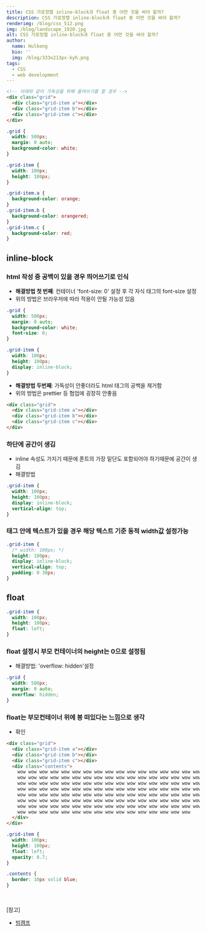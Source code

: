 ```yaml
---
title: CSS 가로정렬 inline-block과 float 중 어떤 것을 써야 할까?
description: CSS 가로정렬 inline-block과 float 중 어떤 것을 써야 할까?
renderimg: /blog/css_512.png
img: /blog/landscape_1920.jpg
alt: CSS 가로정렬 inline-block과 float 중 어떤 것을 써야 할까?
author:
  name: Hulkong
  bio: ''
  img: /blog/333x213px-kyh.png
tags:
  - CSS
  - web development
---
```


```html
<!-- 아래와 같이 가독성을 위해 들여쓰기를 할 경우 -->
<div class="grid">
  <div class="grid-item a"></div>
  <div class="grid-item b"></div>
  <div class="grid-item c"></div>
</div>
```

```css
.grid {
  width: 500px;
  margin: 0 auto;
  background-color: white;
}

.grid-item {
  width: 100px;
  height: 100px;
}

.grid-item.a {
  background-color: orange;
}
.grid-item.b {
  background-color: orangered;
}
.grid-item.c {
  background-color: red;
}
```

## inline-block

### html 작성 중 공백이 있을 경우 띄어쓰기로 인식

- **해결방법 첫 번째**: 컨테이너 'font-size: 0' 설정 후 각 자식 태그의 font-size 설정
- 위의 방법은 브라우저에 따라 적용이 안될 가능성 있음

```css
.grid {
  width: 500px;
  margin: 0 auto;
  background-color: white;
  font-size: 0;
}

.grid-item {
  width: 100px;
  height: 100px;
  display: inline-block;
}
```

- **해결방법 두번째**: 가독성이 안좋더라도 html 태그의 공백을 제거함
- 위의 방법은 prettier 등 협업에 굉장히 안좋음

```html
<div class="grid">
  <div class="grid-item a"></div>
  <div class="grid-item b"></div>
  <div class="grid-item c"></div>
</div>
```

### 하단에 공간이 생김

- inline 속성도 가지기 때문에 폰트의 가장 밑단도 포함되어야 하기때문에 공간이 생김
- 해결방법

```css
.grid-item {
  width: 100px;
  height: 100px;
  display: inline-block;
  vertical-align: top;
}
```

### 태그 안에 텍스트가 있을 경우 해당 텍스트 기준 동적 width값 설정가능

```css
.grid-item {
  /* width: 100px; */
  height: 100px;
  display: inline-block;
  vertical-align: top;
  padding: 0 30px;
}
```

## float

```css
.grid-item {
  width: 100px;
  height: 100px;
  float: left;
}
```

### float 설정시 부모 컨테이너의 height는 0으로 설정됨

- 해결방법: 'overflow: hidden'설정

```css
.grid {
  width: 500px;
  margin: 0 auto;
  overflow: hidden;
}
```

### float는 부모컨테이너 위에 붕 떠있다는 느낌으로 생각

- 확인

```html
<div class="grid">
  <div class="grid-item a"></div>
  <div class="grid-item b"></div>
  <div class="grid-item c"></div>
  <div class="contents">
    wow wow wow wow wow wow wow wow wow wow wow wow wow wow wow wow wow wow wow
    wow wow wow wow wow wow wow wow wow wow wow wow wow wow wow wow wow wow wow
    wow wow wow wow wow wow wow wow wow wow wow wow wow wow wow wow wow wow wow
    wow wow wow wow wow wow wow wow wow wow wow wow wow wow wow wow wow wow wow
    wow wow wow wow wow wow wow wow wow wow wow wow wow wow wow wow wow wow wow
    wow wow wow wow wow wow wow wow wow wow wow wow wow wow wow wow wow wow wow
    wow wow wow wow wow wow wow wow wow wow wow wow wow wow wow wow wow wow wow
    wow wow wow wow wow wow wow wow wow wow wow wow wow wow wow wow
  </div>
</div>
```

```css
.grid-item {
  width: 100px;
  height: 100px;
  float: left;
  opacity: 0.7;
}

.contents {
  border: 10px solid blue;
}
```

<br/>

[참고]

- [빔캠프](https://www.youtube.com/watch?v=8xKDSdHQ35U)
